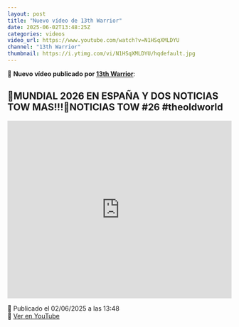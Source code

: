 ```yaml
---
layout: post
title: "Nuevo vídeo de 13th Warrior"
date: 2025-06-02T13:48:25Z
categories: videos
video_url: https://www.youtube.com/watch?v=N1HSqXMLDYU
channel: "13th Warrior"
thumbnail: https://i.ytimg.com/vi/N1HSqXMLDYU/hqdefault.jpg
---
```


🎥 **Nuevo vídeo publicado por [13th Warrior](https://www.youtube.com/channel/UCYOhXS04iLg68Sro80yF_1w)**:

## 🎲MUNDIAL 2026 EN ESPAÑA Y DOS NOTICIAS TOW MAS!!!🎲NOTICIAS TOW #26 #theoldworld

<iframe width="100%" height="400" src="https://www.youtube.com/embed/N1HSqXMLDYU" frameborder="0" allowfullscreen></iframe>

📅 Publicado el 02/06/2025 a las 13:48  
🔗 [Ver en YouTube](https://www.youtube.com/watch?v=N1HSqXMLDYU)
